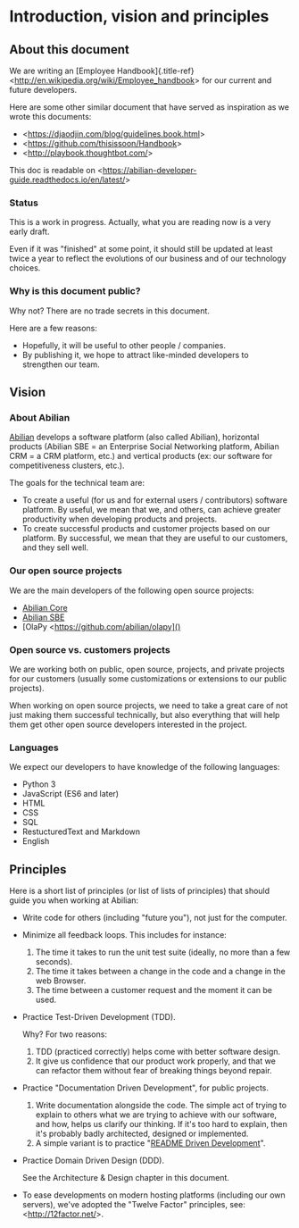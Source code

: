 # Introduction, vision and principles

## About this document

We are writing an [Employee Handbook]{.title-ref}
\<<http://en.wikipedia.org/wiki/Employee_handbook>\> for our current and
future developers.

Here are some other similar document that have served as inspiration as
we wrote this documents:

-   \<<https://djaodjin.com/blog/guidelines.book.html>\>
-   \<<https://github.com/thisissoon/Handbook>\>
-   \<<http://playbook.thoughtbot.com/>\>

This doc is readable on
\<<https://abilian-developer-guide.readthedocs.io/en/latest/>\>

### Status

This is a work in progress. Actually, what you are reading now is a very
early draft.

Even if it was \"finished\" at some point, it should still be updated at
least twice a year to reflect the evolutions of our business and of our
technology choices.

### Why is this document public?

Why not? There are no trade secrets in this document.

Here are a few reasons:

-   Hopefully, it will be useful to other people / companies.
-   By publishing it, we hope to attract like-minded developers to
    strengthen our team.

## Vision

### About Abilian

[Abilian](http://www.abilian.com) develops a software platform (also
called Abilian), horizontal products (Abilian SBE = an Enterprise Social
Networking platform, Abilian CRM = a CRM platform, etc.) and vertical
products (ex: our software for competitiveness clusters, etc.).

The goals for the technical team are:

-   To create a useful (for us and for external users / contributors)
    software platform. By useful, we mean that we, and others, can
    achieve greater productivity when developing products and projects.
-   To create successful products and customer projects based on our
    platform. By successful, we mean that they are useful to our
    customers, and they sell well.

### Our open source projects

We are the main developers of the following open source projects:

-   [Abilian Core](https://github.com/abilian/abilian-core)
-   [Abilian SBE](https://github.com/abilian/abilian-sbe)
-   [OlaPy \<https://github.com/abilian/olapy]()

### Open source vs. customers projects

We are working both on public, open source, projects, and private
projects for our customers (usually some customizations or extensions to
our public projects).

When working on open source projects, we need to take a great care of
not just making them successful technically, but also everything that
will help them get other open source developers interested in the
project.

### Languages

We expect our developers to have knowledge of the following languages:

-   Python 3
-   JavaScript (ES6 and later)
-   HTML
-   CSS
-   SQL
-   RestucturedText and Markdown
-   English

## Principles

Here is a short list of principles (or list of lists of principles) that
should guide you when working at Abilian:

-   Write code for others (including \"future you\"), not just for the
    computer.

-   Minimize all feedback loops. This includes for instance:

    1.  The time it takes to run the unit test suite (ideally, no more
        than a few seconds).
    2.  The time it takes between a change in the code and a change in
        the web Browser.
    3.  The time between a customer request and the moment it can be
        used.

-   Practice Test-Driven Development (TDD).

    Why? For two reasons:

    1.  TDD (practiced correctly) helps come with better software
        design.
    2.  It give us confidence that our product work properly, and that
        we can refactor them without fear of breaking things beyond
        repair.

-   Practice \"Documentation Driven Development\", for public projects.

    1.  Write documentation alongside the code. The simple act of trying
        to explain to others what we are trying to achieve with our
        software, and how, helps us clarify our thinking. If it\'s too
        hard to explain, then it\'s probably badly architected, designed
        or implemented.
    2.  A simple variant is to practice \"[README Driven
        Development](http://tom.preston-werner.com/2010/08/23/readme-driven-development.html)\".

-   Practice Domain Driven Design (DDD).

    See the Architecture & Design chapter in this document.

-   To ease developments on modern hosting platforms (including our own
    servers), we\'ve adopted the \"Twelve Factor\" principles, see:
    \<<http://12factor.net/>\>.
